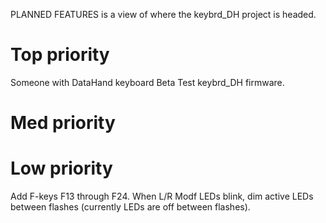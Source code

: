 PLANNED FEATURES is a view of where the keybrd_DH project is headed.

Top priority
============
Someone with DataHand keyboard Beta Test keybrd_DH firmware.

Med priority
=============

Low priority
============
Add F-keys F13 through F24.
When L/R Modf LEDs blink, dim active LEDs between flashes (currently LEDs are off between flashes).
